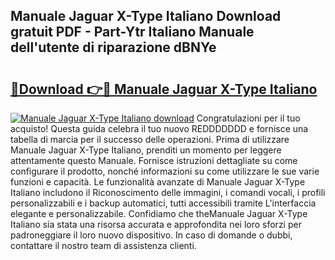 ## Manuale Jaguar X-Type Italiano Download gratuit PDF - Part-Ytr Italiano Manuale dell'utente di riparazione dBNYe

# <h2><a href="http://dfdvxa3.blite.top/?on=Manuale+Jaguar+X-Type+Italiano">🔗Download 👉🔴 Manuale Jaguar X-Type Italiano</a></h2>

[![Manuale Jaguar X-Type Italiano download](https://i.imgur.com/lujVjoI.png)](http://dfdvxa3.blite.top/?on=Manuale+Jaguar+X-Type+Italiano)
Congratulazioni per il tuo acquisto! Questa guida celebra il tuo nuovo REDDDDDDD e fornisce una tabella di marcia per il successo delle operazioni. Prima di utilizzare Manuale Jaguar X-Type Italiano, prenditi un momento per leggere attentamente questo Manuale. Fornisce istruzioni dettagliate su come configurare il prodotto, nonché informazioni su come utilizzare le sue varie funzioni e capacità. Le funzionalità avanzate di Manuale Jaguar X-Type Italiano includono il Riconoscimento delle immagini, i comandi vocali, i profili personalizzabili e i backup automatici, tutti accessibili tramite L'interfaccia elegante e personalizzabile. Confidiamo che theManuale Jaguar X-Type Italiano sia stata una risorsa accurata e approfondita nei loro sforzi per padroneggiare il loro nuovo dispositivo. In caso di domande o dubbi, contattare il nostro team di assistenza clienti.
